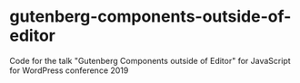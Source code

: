 # gutenberg-components-outside-of-editor
Code for the talk "Gutenberg Components outside of Editor" for JavaScript for WordPress conference 2019
